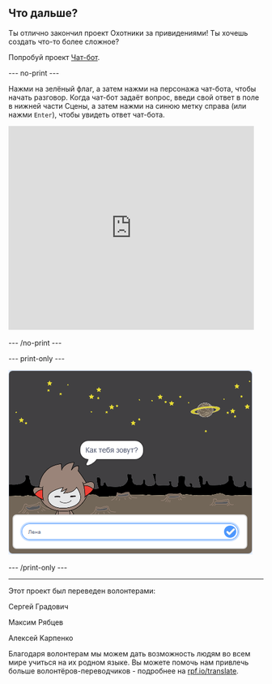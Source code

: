 ## Что дальше?

Ты отлично закончил проект Охотники за привидениями! Ты хочешь создать что-то более сложное?

Попробуй проект [Чат-бот](https://projects.raspberrypi.org/ru-RU/projects/chatbot?utm_source=pathway&utm_medium=whatnext&utm_campaign=projects).

--- no-print ---

Нажми на зелёный флаг, а затем нажми на персонажа чат-бота, чтобы начать разговор. Когда чат-бот задаёт вопрос, введи свой ответ в поле в нижней части Сцены, а затем нажми на синюю метку справа (или нажми `Enter`), чтобы увидеть ответ чат-бота.

<div class="scratch-preview">
  <iframe allowtransparency="true" width="485" height="402" src="https://scratch.mit.edu/projects/embed/357815716/?autostart=false" 
  frameborder="0" scrolling="no"></iframe>
</div>

--- /no-print ---

--- print-only ---

![завершенный проект](images/chatbot-preview.png)

--- /print-only ---


***
Этот проект был переведен волонтерами:

Сергей Градович

Максим Рябцев

Aлексей Kарпенко

Благодаря волонтерам мы можем дать возможность людям во всем мире учиться на их родном языке. Вы можете помочь нам привлечь больше волонтёров-переводчиков - подробнее на [rpf.io/translate](https://rpf.io/translate).